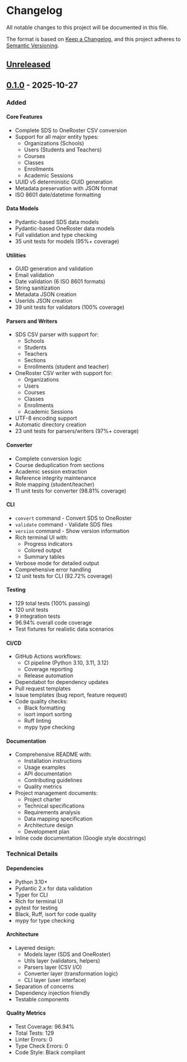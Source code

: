 # Changelog

All notable changes to this project will be documented in this file.

The format is based on [Keep a Changelog](https://keepachangelog.com/en/1.0.0/),
and this project adheres to [Semantic Versioning](https://semver.org/spec/v2.0.0.html).

## [Unreleased]

## [0.1.0] - 2025-10-27

### Added

#### Core Features
- Complete SDS to OneRoster CSV conversion
- Support for all major entity types:
  - Organizations (Schools)
  - Users (Students and Teachers)
  - Courses
  - Classes
  - Enrollments
  - Academic Sessions
- UUID v5 deterministic GUID generation
- Metadata preservation with JSON format
- ISO 8601 date/datetime formatting

#### Data Models
- Pydantic-based SDS data models
- Pydantic-based OneRoster data models
- Full validation and type checking
- 35 unit tests for models (95%+ coverage)

#### Utilities
- GUID generation and validation
- Email validation
- Date validation (6 ISO 8601 formats)
- String sanitization
- Metadata JSON creation
- UserIds JSON creation
- 39 unit tests for validators (100% coverage)

#### Parsers and Writers
- SDS CSV parser with support for:
  - Schools
  - Students
  - Teachers
  - Sections
  - Enrollments (student and teacher)
- OneRoster CSV writer with support for:
  - Organizations
  - Users
  - Courses
  - Classes
  - Enrollments
  - Academic Sessions
- UTF-8 encoding support
- Automatic directory creation
- 23 unit tests for parsers/writers (97%+ coverage)

#### Converter
- Complete conversion logic
- Course deduplication from sections
- Academic session extraction
- Reference integrity maintenance
- Role mapping (student/teacher)
- 11 unit tests for converter (98.81% coverage)

#### CLI
- `convert` command - Convert SDS to OneRoster
- `validate` command - Validate SDS files
- `version` command - Show version information
- Rich terminal UI with:
  - Progress indicators
  - Colored output
  - Summary tables
- Verbose mode for detailed output
- Comprehensive error handling
- 12 unit tests for CLI (92.72% coverage)

#### Testing
- 129 total tests (100% passing)
- 120 unit tests
- 9 integration tests
- 96.94% overall code coverage
- Test fixtures for realistic data scenarios

#### CI/CD
- GitHub Actions workflows:
  - CI pipeline (Python 3.10, 3.11, 3.12)
  - Coverage reporting
  - Release automation
- Dependabot for dependency updates
- Pull request templates
- Issue templates (bug report, feature request)
- Code quality checks:
  - Black formatting
  - isort import sorting
  - Ruff linting
  - mypy type checking

#### Documentation
- Comprehensive README with:
  - Installation instructions
  - Usage examples
  - API documentation
  - Contributing guidelines
  - Quality metrics
- Project management documents:
  - Project charter
  - Technical specifications
  - Requirements analysis
  - Data mapping specification
  - Architecture design
  - Development plan
- Inline code documentation (Google style docstrings)

### Technical Details

#### Dependencies
- Python 3.10+
- Pydantic 2.x for data validation
- Typer for CLI
- Rich for terminal UI
- pytest for testing
- Black, Ruff, isort for code quality
- mypy for type checking

#### Architecture
- Layered design:
  - Models layer (SDS and OneRoster)
  - Utils layer (validators, helpers)
  - Parsers layer (CSV I/O)
  - Converter layer (transformation logic)
  - CLI layer (user interface)
- Separation of concerns
- Dependency injection friendly
- Testable components

#### Quality Metrics
- Test Coverage: 96.94%
- Total Tests: 129
- Linter Errors: 0
- Type Check Errors: 0
- Code Style: Black compliant

[Unreleased]: https://github.com/nahisaho/SDS2Roster/compare/v0.1.0...HEAD
[0.1.0]: https://github.com/nahisaho/SDS2Roster/releases/tag/v0.1.0
